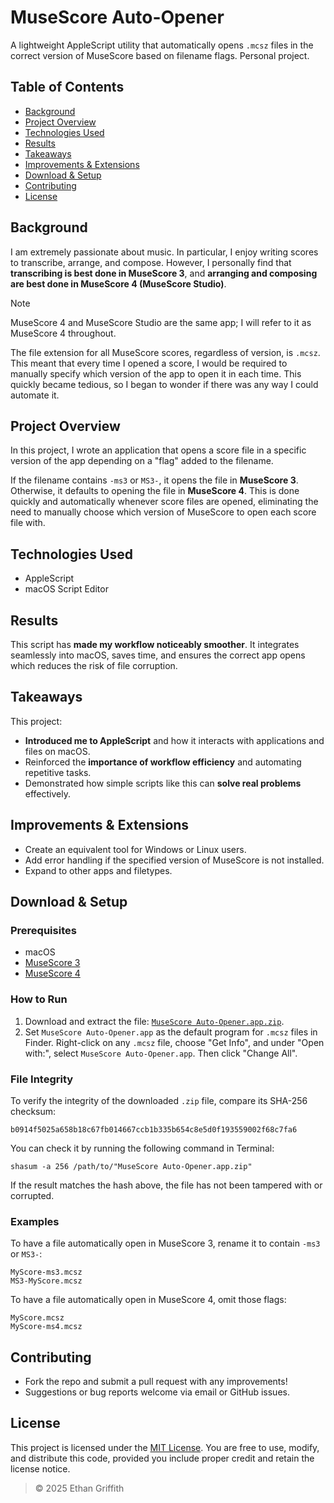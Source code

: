 # MuseScore Auto-Opener

A lightweight AppleScript utility that automatically opens `.mcsz` files in the correct version of MuseScore based on filename flags. Personal project.

## Table of Contents
- [Background](#background)
- [Project Overview](#project-overview)
- [Technologies Used](#technologies-used)
- [Results](#results)
- [Takeaways](#takeaways)
- [Improvements & Extensions](#improvements--extensions)
- [Download & Setup](#download--setup)
- [Contributing](#contributing)
- [License](#license)

## Background

I am extremely passionate about music. In particular, I enjoy writing scores to transcribe, arrange, and compose. However, I personally find that **transcribing is best done in MuseScore 3**, and **arranging and composing are best done in MuseScore 4 (MuseScore Studio)**.

> [!NOTE]
> MuseScore 4 and MuseScore Studio are the same app; I will refer to it as MuseScore 4 throughout.

The file extension for all MuseScore scores, regardless of version, is `.mcsz`. This meant that every time I opened a score, I would be required to manually specify which version of the app to open it in each time. This quickly became tedious, so I began to wonder if there was any way I could automate it.

## Project Overview

In this project, I wrote an application that opens a score file in a specific version of the app depending on a "flag" added to the filename.

If the filename contains `-ms3` or `MS3-`, it opens the file in **MuseScore 3**. Otherwise, it defaults to opening the file in **MuseScore 4**. This is done quickly and automatically whenever score files are opened, eliminating the need to manually choose which version of MuseScore to open each score file with.

## Technologies Used
- AppleScript
- macOS Script Editor

## Results

This script has **made my workflow noticeably smoother**. It integrates seamlessly into macOS, saves time, and ensures the correct app opens which reduces the risk of file corruption.

## Takeaways

This project:
- **Introduced me to AppleScript** and how it interacts with applications and files on macOS.
- Reinforced the **importance of workflow efficiency** and automating repetitive tasks.
- Demonstrated how simple scripts like this can **solve real problems** effectively.

## Improvements & Extensions

- Create an equivalent tool for Windows or Linux users.
- Add error handling if the specified version of MuseScore is not installed.
- Expand to other apps and filetypes.

## Download & Setup

### Prerequisites
- macOS
- [MuseScore 3](https://musescore.org/en/download)
- [MuseScore 4](https://musescore.org/en/download)

### How to Run
1. Download and extract the file: [`MuseScore Auto-Opener.app.zip`](MuseScore%20Auto-Opener.app.zip).
2. Set `MuseScore Auto-Opener.app` as the default program for `.mcsz` files in Finder. Right-click on any `.mcsz` file, choose "Get Info", and under "Open with:", select `MuseScore Auto-Opener.app`. Then click "Change All".

### File Integrity

To verify the integrity of the downloaded `.zip` file, compare its SHA-256 checksum:
```
b0914f5025a658b18c67fb014667ccb1b335b654c8e5d0f193559002f68c7fa6
```
You can check it by running the following command in Terminal:
```
shasum -a 256 /path/to/"MuseScore Auto-Opener.app.zip"
```
If the result matches the hash above, the file has not been tampered with or corrupted.

### Examples

To have a file automatically open in MuseScore 3, rename it to contain `-ms3` or `MS3-`:
```
MyScore-ms3.mcsz
MS3-MyScore.mcsz
```

To have a file automatically open in MuseScore 4, omit those flags:
```
MyScore.mcsz
MyScore-ms4.mcsz
```

## Contributing

- Fork the repo and submit a pull request with any improvements!
- Suggestions or bug reports welcome via email or GitHub issues.

## License

This project is licensed under the [MIT License](LICENSE). You are free to use, modify, and distribute this code, provided you include proper credit and retain the license notice.

> © 2025 Ethan Griffith
